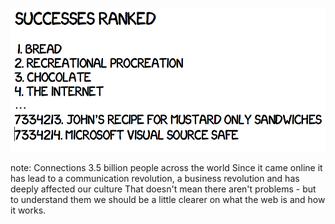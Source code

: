 
![alt text](/resources/successes_ranked.png "Logo Title Text 1")

note:
    Connections 3.5 billion people across the world
    Since it came online it has lead to a communication revolution, a business revolution and has deeply affected our culture
    That doesn't mean there aren't problems - but to understand them we should be a little clearer on what the web is and how it works.
